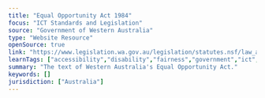 ```yaml
---
title: "Equal Opportunity Act 1984"
focus: "ICT Standards and Legislation"
source: "Government of Western Australia"
type: "Website Resource"
openSource: true
link: "https://www.legislation.wa.gov.au/legislation/statutes.nsf/law_a253_currencies.html"
learnTags: ["accessibility","disability","fairness","government","ict","legislationAndLaw","bias"]
summary: "The text of Western Australia's Equal Opportunity Act."
keywords: []
jurisdiction: ["Australia"]
---
```

